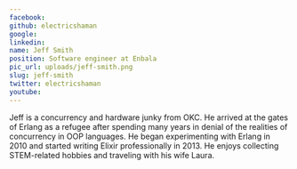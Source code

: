 ```yaml
---
facebook: 
github: electricshaman
google: 
linkedin: 
name: Jeff Smith
position: Software engineer at Enbala
pic_url: uploads/jeff-smith.png
slug: jeff-smith
twitter: electricshaman
youtube: 
---
```

<p>Jeff is a concurrency and hardware junky from OKC. He arrived at the gates of Erlang as a refugee after spending many years in denial of the realities of concurrency in OOP languages. He began experimenting with Erlang in 2010 and started writing Elixir professionally in 2013. He enjoys collecting STEM-related hobbies and traveling with his wife Laura.</p>

